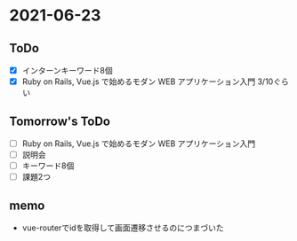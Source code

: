 # 2021-06-23

## ToDo
- [x] インターンキーワード8個
- [x] Ruby on Rails, Vue.js で始めるモダン WEB アプリケーション入門 3/10ぐらい
## Tomorrow's ToDo
- [ ] Ruby on Rails, Vue.js で始めるモダン WEB アプリケーション入門
- [ ] 説明会
- [ ] キーワード8個
- [ ] 課題2つ
## memo
- vue-routerでidを取得して画面遷移させるのにつまづいた


